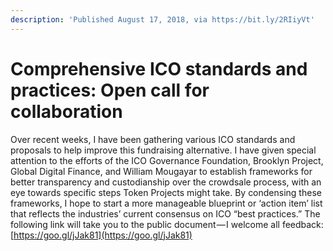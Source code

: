 ```yaml
---
description: 'Published August 17, 2018, via https://bit.ly/2RIiyVt'
---
```


# Comprehensive ICO standards and practices: Open call for collaboration

Over recent weeks, I have been gathering various ICO standards and proposals to help improve this fundraising alternative. I have given special attention to the efforts of the ICO Governance Foundation, Brooklyn Project, Global Digital Finance, and William Mougayar to establish frameworks for better transparency and custodianship over the crowdsale process, with an eye towards specific steps Token Projects might take. By condensing these frameworks, I hope to start a more manageable blueprint or ‘action item’ list that reflects the industries’ current consensus on ICO “best practices.” The following link will take you to the public document — I welcome all feedback: [https://goo.gl/jJak81](https://goo.gl/jJak81)

